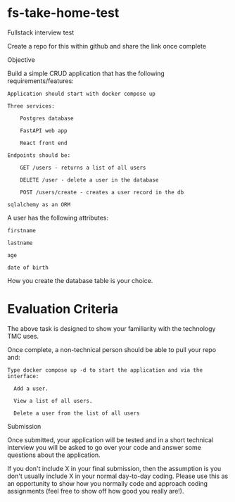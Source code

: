 # fs-take-home-test

Fullstack interview test

Create a repo for this within github and share the link once complete

 

Objective

 

Build a simple CRUD application that has the following requirements/features:

 

    Application should start with docker compose up

    Three services:

        Postgres database

        FastAPI web app

        React front end

    Endpoints should be:

        GET /users - returns a list of all users

        DELETE /user - delete a user in the database

        POST /users/create - creates a user record in the db

    sqlalchemy as an ORM

 

A user has the following attributes:

 

    firstname

    lastname

    age

    date of birth

 

How you create the database table is your choice.

 

# Evaluation Criteria

 

The above task is designed to show your familiarity with the technology TMC uses.

 

Once complete, a non-technical person should be able to pull your repo and:

 

    Type docker compose up -d to start the application and via the interface:

      Add a user.

      View a list of all users.

      Delete a user from the list of all users

 

Submission

 

Once submitted, your application will be tested and in a short technical interview you will be asked to go over your code and answer some questions about the application.

 

If you don't include X in your final submission, then the assumption is you don't usually include X in your normal day-to-day coding. Please use this as an opportunity to show how you normally code and approach coding assignments (feel free to show off how good you really are!).